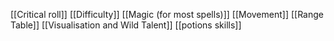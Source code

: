 [[Critical roll]]
[[Difficulty]]
[[Magic (for most spells)]]
[[Movement]]
[[Range Table]]
[[Visualisation and Wild Talent]]
[[potions skills]]
